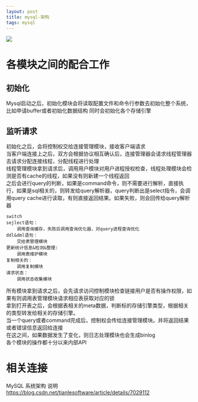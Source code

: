 ```yaml
--- 
layout: post 
title: mysql-架构 
tags: mysql 
---
```


![](https://cdn.jsdelivr.net/gh/nber1994/fu0k@master/uPic/20181101013239619_1039479421.png)

# 各模块之间的配合工作
## 初始化

Mysql启动之后，初始化模块会将读取配置文件和命令行参数去初始化整个系统，比如申请buffer或者初始化数据结构
同时会初始化各个存储引擎

## 监听请求
初始化之后，会将控制权交给连接管理模块，接收客户端请求  
当客户端连接上之后，双方会根据协议相互确认后，连接管理器会请求线程管理器去请求分配连接线程，分配线程进行处理  
线程管理模块拿到请求后，调用用户模块对用户进程授权检查，线程处理模块会检测是否有cache的线程，如果没有则新建一个线程返回  
之后会进行query的判断，如果是command命令，则不需要进行解析，直接执行，如果是sql相关的，则转发给query解析器，query判断出是select指令，会调用query cache进行读取，有则直接返回结果。如果失败，则会回传给query解析器  
```
switch
sejlect语句：
 	调用查询缓存，失败后调用查询优化器，对query进程查询优化
ddl&dml语句：
	交给表管理模块
更新统计信息&检测&整理:
	调用表维护模块
复制相关的：
	调用复制模块
请求状态：
	调用状态收集模块
```
所有模块拿到请求之后，会先请求访问控制模块检查链接用户是否有操作权限，如果有则调用表管理模块请求相应表获取对应的锁  
拿到打开表之后，会根据表相关的meta数据，判断标的存储引擎类型，根据相关的类型转发给相关的存储引擎。  
当一个query或者command完成后，控制权会传给连接管理模块。并将返回结果或者错误信息返回给连接  
在这之间，如果数据发生了变化，则日志处理模块也会生成binlog  
各个模块的操作都十分以来内部API  

# 相关连接  
 MySQL 系统架构 说明 https://blog.csdn.net/tianlesoftware/article/details/7029112  
